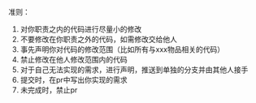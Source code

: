 准则：

1. 对你职责之内的代码进行尽量小的修改
2. 不要修改在你职责之外的代码，如需修改交给他人
3. 事先声明你对代码的修改范围（比如所有与xxx物品相关的代码）
4. 禁止修改在他人修改范围内的代码
5. 对于自己无法实现的需求，进行声明，推送到单独的分支并由其他人接手
6. 提交时，在pr中写出你实现的需求
7. 未完成时，禁止pr